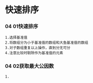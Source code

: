 # 快速排序

### 04 01快速排序

    1.选择基准值
    2.将数组分为小于基准值的数组和大鱼基准值的数组
    3.对子数组重复以上操作，直到分无可分
    4.注意比较时剔除作为基准值的元素

### 04 02获取最大公因数

    1.

